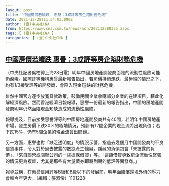 ```yaml
---
layout: post
title: "中國房價若續跌  惠譽：3成評等房企陷財務危機"
date: 2021-12-28T11:34:03.000Z
author: (臺)中央社CNA
from: https://www.cna.com.tw/news/acn/202112280325.aspx
tags: [ (臺)中央社CNA ]
categories: [ (臺)中央社CNA ]
---
```

<!--1640691243000-->
[中國房價若續跌  惠譽：3成評等房企陷財務危機](https://www.cna.com.tw/news/acn/202112280325.aspx)
------

<div>
<div></div><div><p>（中央社記者吳柏緯上海28日電）明年中國房地產開發商面臨的流動性風險可能仍嚴峻。國際評等機構惠譽最新報告指出，若房價持續走跌，最極端的情形之下，約有1/3接受評等的開發商，會陷入現金短缺的財務危機。</p><p>雖然中國官方逐步放寬貸款政策，鼓勵民間企業收購部分企業的在建項目，藉此化解經濟風險。然而香港經濟日報報導，惠譽一份最新的報告指出，中國的房地產開發商明年仍然面臨現金短缺造成的流動性風險。</p><p>報導提及，目前接受惠譽評等的中國房地產開發商共有40間，若明年中國房地產市場，發生房價下跌30%的極端情況，預計有12間企業的現金流將出現負值；若下跌15%，仍有5間企業的現金流會出問題。</p><p>另一方面，惠譽也對「缺乏透明度」的情況示警，指過去幾個月中國開發商的不良信貸事件，令人對於過去披露的數據產生懷疑。隱藏的負債包含「未披露的負債」、「來自聯營或關聯公司的一些擔保借貸」等。「這類借貸導致房企流動性緊張的情況更為複雜，尤其是那些有大量債券即將到期的低評等開發商。」</p><p>報導並稱，在惠譽信用評等B級和B級以下的發展商，明年面臨償還境外債的壓力會較今年更大。（編輯：張淑伶）1101228</p></div>
</div>
